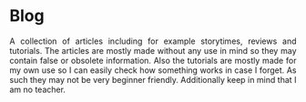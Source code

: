 # Blog

<p align="justify">
    A collection of articles including for example storytimes, reviews and tutorials. The articles are mostly made without any use in mind so they may contain false or obsolete information. Also the tutorials are mostly made for my own use so I can easily check how something works in case I forget. As such they may not be very beginner friendly. Additionally keep in mind that I am no teacher.
</p>
